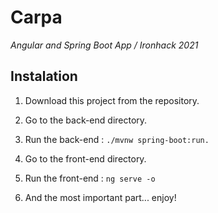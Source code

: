 # Carpa

_Angular and Spring Boot App / Ironhack 2021_

## Instalation

1. Download this project from the repository.

2. Go to the back-end directory.

3. Run the back-end : `./mvnw spring-boot:run.`

4. Go to the front-end directory.

5. Run the front-end : `ng serve -o`

6. And the most important part... enjoy!